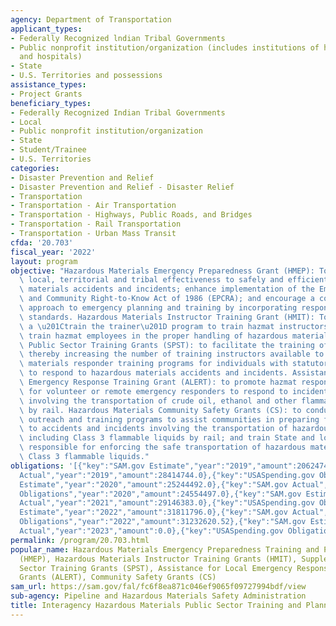```yaml
---
agency: Department of Transportation
applicant_types:
- Federally Recognized lndian Tribal Governments
- Public nonprofit institution/organization (includes institutions of higher education
  and hospitals)
- State
- U.S. Territories and possessions
assistance_types:
- Project Grants
beneficiary_types:
- Federally Recognized Indian Tribal Governments
- Local
- Public nonprofit institution/organization
- State
- Student/Trainee
- U.S. Territories
categories:
- Disaster Prevention and Relief
- Disaster Prevention and Relief - Disaster Relief
- Transportation
- Transportation - Air Transportation
- Transportation - Highways, Public Roads, and Bridges
- Transportation - Rail Transportation
- Transportation - Urban Mass Transit
cfda: '20.703'
fiscal_year: '2022'
layout: program
objective: "Hazardous Materials Emergency Preparedness Grant (HMEP): To increase State,\
  \ local, territorial and tribal effectiveness to safely and efficiently handle hazardous\
  \ materials accidents and incidents; enhance implementation of the Emergency Planning\
  \ and Community Right-to-Know Act of 1986 (EPCRA); and encourage a comprehensive\
  \ approach to emergency planning and training by incorporating response to transportation\
  \ standards. Hazardous Materials Instructor Training Grant (HMIT): To facilitate\
  \ a \u201Ctrain the trainer\u201D program to train hazmat instructors who will then\
  \ train hazmat employees in the proper handling of hazardous materials. Supplemental\
  \ Public Sector Training Grants (SPST): to facilitate the training of instructors,\
  \ thereby increasing the number of training instructors available to conduct hazardous\
  \ materials responder training programs for individuals with statutory responsibility\
  \ to respond to hazardous materials accidents and incidents. Assistance for Local\
  \ Emergency Response Training Grant (ALERT): to promote hazmat response training\
  \ for volunteer or remote emergency responders to respond to incidents or accidents\
  \ involving the transportation of crude oil, ethanol and other flammable liquids\
  \ by rail. Hazardous Materials Community Safety Grants (CS): to conduct national\
  \ outreach and training programs to assist communities in preparing for and responding\
  \ to accidents and incidents involving the transportation of hazardous materials,\
  \ including Class 3 flammable liquids by rail; and train State and local personnel\
  \ responsible for enforcing the safe transportation of hazardous materials, including\
  \ Class 3 flammable liquids."
obligations: '[{"key":"SAM.gov Estimate","year":"2019","amount":20624744.0},{"key":"SAM.gov
  Actual","year":"2019","amount":28414744.0},{"key":"USASpending.gov Obligations","year":"2019","amount":29089703.12},{"key":"SAM.gov
  Estimate","year":"2020","amount":25244492.0},{"key":"SAM.gov Actual","year":"2020","amount":25244492.0},{"key":"USASpending.gov
  Obligations","year":"2020","amount":24554497.0},{"key":"SAM.gov Estimate","year":"2021","amount":27988000.0},{"key":"SAM.gov
  Actual","year":"2021","amount":29146383.0},{"key":"USASpending.gov Obligations","year":"2021","amount":23731106.23},{"key":"SAM.gov
  Estimate","year":"2022","amount":31811796.0},{"key":"SAM.gov Actual","year":"2022","amount":31443550.0},{"key":"USASpending.gov
  Obligations","year":"2022","amount":31232620.52},{"key":"SAM.gov Estimate","year":"2023","amount":40712805.0},{"key":"SAM.gov
  Actual","year":"2023","amount":0.0},{"key":"USASpending.gov Obligations","year":"2023","amount":100000.0}]'
permalink: /program/20.703.html
popular_name: Hazardous Materials Emergency Preparedness Training and PlanningGrants
  (HMEP), Hazardous Materials Instructor Training Grants (HMIT), Supplemental Public
  Sector Training Grants (SPST), Assistance for Local Emergency Response Training
  Grants (ALERT), Community Safety Grants (CS)
sam_url: https://sam.gov/fal/fc6f8ea871c046ef9065f09727994bdf/view
sub-agency: Pipeline and Hazardous Materials Safety Administration
title: Interagency Hazardous Materials Public Sector Training and Planning Grants
---
```

